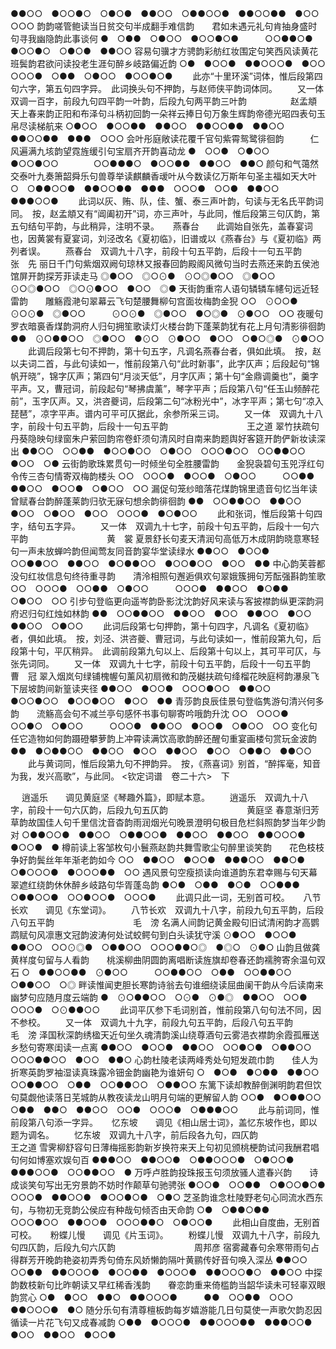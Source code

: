 <!-- { "loadSidebar": true } -->
●●○○　●○○●○　○●○●　●●○○　○●●○○●　●●○○●●　●○○　○○○
韵韵嗟管鲍读当日贫交句半成翻手难信韵　　君如未遇元礼句肯抽身盛时句寻我幽隐韵此事谈何
●　○●●　○●○○　●○○●○●　　　○○●●○●　●○○●○　○●○●　●●○○
容易句骥才方骋韵彩舫红妆围定句笑西风读黄花班鬓韵君欲问读投老生涯句醉乡岐路偏近韵
○●　●○○●　●●○○○●　●○○　○○○●　○●●　○●○○　●○○●○●
   　　此亦“十里环溪”词体，惟后段第四句六字，第五句四字异。　此词换头句不押韵，与赵师侠平韵词体同。 
　　又一体　双调一百字，前段九句四平韵一叶韵，后段九句两平韵三叶韵　　　　　赵孟頫
天上春来韵正阳和布泽句斗柄初回韵一朵祥云捧日句万象生辉韵帝德光昭四表句玉帛尽读梯航来
○●○○　●○○●●　●●○○　●●○○●●　●●○○　●●○○●●　●●●　○○○
会叶彤庭敞读花覆千官句紫霄鸳鹭徘徊韵　　　仁风遍满九垓韵望霓旌缓引句宝扇齐开韵喜动龙
●　○○●　○●○○　●○○●○○　　　　○○●●●○　●○○●●　●●○○　●●○
颜句和气蔼然交泰叶九奏箫韶舜乐句兽尊举读麒麟香叆叶从今数读亿万斯年句圣主福如天大叶
○　○●●○○●　●●○○●●　●●●　○○○●　○○●　●●○○　●●●○○●
   　　此词以灰、贿、队，佳、蟹、泰三声叶韵，句读与无名氏平韵词同。　按，赵孟頫又有“阊阖初开”词，亦三声叶，与此同，惟后段第三句仄韵，第五句结句平韵，与此稍异，注明不录。 
　
燕春台　　此调始自张先，盖春宴词也，因黄裳有夏宴词，刘泾改名《夏初临》，旧谱或以《燕春台》与《夏初临》两列者误。
　　燕春台　双调九十八字，前段十句五平韵，后段十一句五平韵　　　　　　　　　张　先
丽日千门句紫烟双阙句琼林又报春回韵殿阁风微句当时去燕还来韵五侯池馆屏开韵探芳菲读走马
◎●○○　◎○⊙●　⊙○◎●○○　◎●○○　⊙○◎●○○　◎○⊙●○○　●○○　◎●
天街韵重帘人语句辚辚车幰句远近轻雷韵　　雕觞霞滟句翠幕云飞句楚腰舞柳句宫面妆梅韵金猊
○○　⊙○○●　⊙○⊙●　◎●○○　　　⊙○⊙●　◎●○○　●○◎●　⊙●○○　○○
夜暖句罗衣暗裛香煤韵洞府人归句拥笙歌读灯火楼台韵下蓬莱韵犹有花上月句清影徘徊韵
●●　⊙○●●○○　◎●○○　●⊙○　⊙●○○　●○○　○●○◎●　⊙●○○
   　　此调后段第七句不押韵，第十句五字，凡调名燕春台者，俱如此填。　按，赵以夫词二首，与此句读如一，惟前段第八句“此时新事”，此字仄声；后段起句“锦帆开晓”，锦字仄声；第四句“月淡天低”，月字仄声；第十句“金鼎调羹也”，羹字平声。又，曹冠词，前段起句“琴拂虞薰”，琴字平声；后段第八句“任玉山频醉花前”，玉字仄声。又，洪咨夔词，后段第二句“冰粉光中”，冰字平声；第七句“凉入琵琶”，凉字平声。谱内可平可仄据此，余参所采三词。 
　　又一体　双调九十八字，前段十句五平韵，后段十一句五平韵　　　　　　　　　王之道
翠竹扶疏句丹葵隐映句绿窗朱户萦回韵帘卷虾须句清风时自南来韵题舆好客筵开韵俨新妆读深出
●●○○　○○●●　●○○●○○　○●○○　○○○●○○　○○●●○○　●○○　○●
云街韵歌珠累贯句一时倾坐句全胜腰雷韵　　金猊袅碧句玉兕浮红句令传三杏句情寄双梅韵楼头
○○　○○○●　●○○●　○●○○　　　○○●●　●●○○　●○○●　○●○○　○○
漏促句笼纱暗落花煤韵锦里遗音句忆当年读曾赋春台韵醉蓬莱韵归欤无寐句想余韵徘徊韵
●●　○○●●○○　●●○○　●○○　○●○○　●○○　○○○●　●○●○○
   　　此和张词，惟后段第十句四字，结句五字异。 
　　又一体　双调九十七字，前段十句五平韵，后段十一句六平韵　　　　　　　　　黄　裳
夏景舒长句麦天清润句高低万木成阴韵晓意寒轻句一声未放蝉吟韵但闻莺友同音韵宴华堂读绿水
●●○○　●○○●　○○●●○○　●●○○　●○●●○○　●○○●○○　●○○　●●
中心韵芙蓉都没句红妆信息句终待重寻韵　　清泠相照句邂逅俱欢句翠娥簇拥句芳酝强斟韵笙歌
○○　○○○●　○○●●　○●○○　　　○○○●　●●○○　●○●●　○●○○　○○
引步句登临更向遥岑韵卧影沈沈韵好风来读与客披襟韵纵更深韵洞府迟归句红烛如林韵
●●　○○●●○○　●●○○　●○○　●●○○　●○○　●●○○　○●○○
   　　此词后段第七句押韵，第十句四字，凡调名《夏初临》者，俱如此填。　按，刘泾、洪咨夔、曹冠词，与此句读如一，惟前段第九句，后段第十句，平仄稍异。　此调前段第九句以上、后段第十句以上，其可平可仄，与张先词同。 
　　又一体　双调九十七字，前段十句五平韵，后段十一句五平韵　　　　　　　　　曹　冠
翠入烟岚句绿铺槐幄句薰风初扇微和韵茂樾扶疏句绛榴花映庭柯韵瀑泉飞下层坡韵间新篁读夹径
●●○○　●○○●　○○○●○○　●●○○　●○○●○○　●○○●○○　●○○　●●
青莎韵良辰佳景句登临隽游句清兴何多韵　　流觞高会句不减兰亭句感怀书事句聊寄吟哦韵升沈
○○　○○○●　○○●○　○●○○　　　○○○●　●●○○　●○○●　○●○○　○○
变化句任它造物如何韵蹑磴攀萝韵上冲霄读满饮高歌韵醉还醒句重宴画楼句赏玩金波韵
●●　●○●●○○　●●○○　●○○　●●○○　●○○　○●●○　●●○○
   　　此与黄词同，惟后段第九句不押韵异。　按，《燕喜词》别首，“醉挥毫，知音为我，发兴高歌”，与此同。 
<钦定词谱　卷二十六>　下

　
逍遥乐　　调见黄庭坚《琴趣外篇》，即赋本意。
　　逍遥乐　双调九十八字，前段十一句六仄韵，后段九句五仄韵　　　　　　　　　黄庭坚
春意渐归芳草韵故国佳人句千里信沈音杳韵雨润烟光句晚景澄明句极目危栏斜照韵梦当年少韵对
○●●○○●　●●○○　○●●○○●　●●○○　●●○○　●●○○○●　●○○●　●
樽前读上客邹枚句小鬟燕赵韵共舞雪歌尘句醉里谈笑韵　　花色枝枝争好韵鬓丝年年渐老韵如今
○○　●●○○　●○○●　●●●○○　●●○●　　　○●○○○●　●○○○●●　○○
遇风景句空瘦损读向谁道韵东君幸赐与句天幕翠遮红绕韵休休醉乡岐路句华胥蓬岛韵
●○●　○●●　●○●　○○●●●　○●●○○●　○○●○○●　○○○●
   　　此调只此一词，无别首可校。 
　
八节长欢　　调见《东堂词》。
　　八节长欢　双调九十八字，前段九句五平韵，后段八句五平韵　　　　　　　　　毛　滂
名满人间韵记黄金殿句旧试清闲韵才高鹦鹉赋句风凛惠文冠韵波涛何处试蛟鳄句到白头读犹守溪
⊙●○○　●○○●　●●○○　○○⊙◎●　○●●○○　○○○●●○◎　●◎○　⊙●○
山韵且做龚黄样度句留与人看韵　　桃溪柳曲阴圆韵离唱断读旌旗却卷春还韵襦胯寄余温句双石
○　●●○○●●　⊙●○○　　　○○●●○○　○●●　○○●●○○　○●●○○　○◎
畔读惟闻吏胆长寒韵诗翁去句谁细绕读屈曲阑干韵从今后读南来幽梦句应随月度云端韵
●　⊙○●●○○　○⊙●　⊙●◎　●●○○　○○●　○○○●　○⊙●●○○
   　　此词平仄参下毛词别首，惟前段第八句句法不同，因不参校。 
　　又一体　双调九十九字，前段九句五平韵，后段八句五平韵　　　　　　　　　　毛　滂
泽国秋深韵绣楹天近句坐久魂清韵溪山绕尊酒句云雾浥衣襟韵余霞孤雁送乡愁句寄寒闺读一点离
●●○○　●○○●　●●○○　○○●○●　○●●○○　○○○●●○○　●○○　●●○
心韵杜陵老读两峰秀处句短发疏巾韵　　佳人为折寒英韵罗袖湿读真珠露冷钿金韵幽艳为谁妍句
○　●○●　●○●●　●●○○　　　○○●●○○　○●●　○○●●○○　○●●○○
东篱下读却教醉倒渊明韵君但饮句莫觑他读落日芜城韵从教夜读龙山明月句端的更解留人韵
○○●　●○●●○○　○●●　●●○　●●○○　○○●　○○○●　○●●●○○
   　　此与前词同，惟前段第八句添一字异。 
　
忆东坡　　调见《相山居士词》，盖忆东坡作也，即以题为调名。
　　忆东坡　双调九十八字，前后段各九句，四仄韵　　　　　　　　　　　　　　王之道
雪霁柳舒容句日薄梅摇影韵新岁换符来天上句初见颁桃梗韵试问我酬君唱句何如博塞欢娱句百
●●●○○　●●○○●　○●●○○○●　○●○○●　●●●○○●　○○●●○○　●
万呼卢胜韵投珠报玉句须放骚人遣春兴韵　　诗成谈笑句写出无穷景韵不妨时作颠草句驰骋张
●○○●　○○●●　○●○○●○●　　　○○○●　●●○○●　●○○●○●　○●○
芝圣韵谁念杜陵野老句心同流水西东句，与物初无竞韵公侯应有种哉句倾否由天命韵
○●　○●●○●●　○○○●○○　●●○○●　○○○●●○　○●○○●
   　　此相山自度曲，无别首可校。 
　
粉蝶儿慢　　调见《片玉词》。
　　粉蝶儿慢　双调九十八字，前段九句四仄韵，后段九句六仄韵　　　　　　　　　周邦彦
宿雾藏春句余寒带雨句占得群芳开晚韵艳姿初弄秀句倚东风娇懒韵隔叶黄鹂传好音句唤入深丛
●●○○　○○●●　●●○○○●　●○○●●　●○○○●　●●○○○●○　●●○○
中探韵数枝新句比昨朝读又早红稀香浅韵　　眷恋韵重来倚槛韵当韶华读未可轻辜双眼韵赏心
○●　●○○　●●○　●●○○○●　　　●●　○○●●　○○○　●●○○○●　●○
随分乐句有清尊檀板韵每岁嬉游能几日句莫使一声歌欠韵忍因循读一片花飞句又成春减韵
○●●　●○○○●　●●○○○●●　●●●○○●　●○○　●●○○　●○○●
